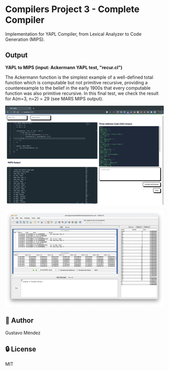 # Compilers Project 3 - Complete Compiler

Implementation for YAPL Compiler, from Lexical Analyzer to Code Generation (MIPS).

## Output


**YAPL to MIPS (input: Ackermann YAPL test, "recur.cl")**

The Ackermann function is the simplest example of a well-defined total function which is computable but not primitive recursive, providing a counterexample to the belief in the early 1900s that every computable function was also primitive recursive. In this final test, we check the result for A(m=3, n=2) = 29 (see MARS MIPS output).

![ackermann](https://github.com/gusmendez99/compilers/blob/main/images/ackermann.png?raw=true)

![mips_ackermann](https://github.com/gusmendez99/compilers/blob/main/images/mips_ackermann.png?raw=true)


## :star2: Author

Gustavo Méndez

##  :lock: License
MIT
